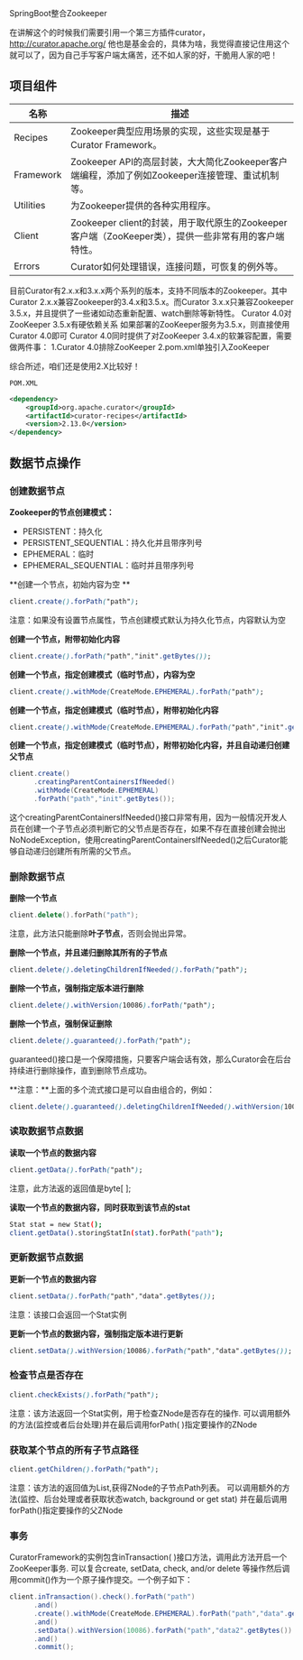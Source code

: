 SpringBoot整合Zookeeper

在讲解这个的时候我们需要引用一个第三方插件curator， http://curator.apache.org/ 他也是基金会的，具体为啥，我觉得直接记住用这个就可以了，因为自己手写客户端太痛苦，还不如人家的好，干脆用人家的吧！

## 项目组件

| 名称      | 描述                                                         |
| --------- | ------------------------------------------------------------ |
| Recipes   | Zookeeper典型应用场景的实现，这些实现是基于Curator Framework。 |
| Framework | Zookeeper API的高层封装，大大简化Zookeeper客户端编程，添加了例如Zookeeper连接管理、重试机制等。 |
| Utilities | 为Zookeeper提供的各种实用程序。                              |
| Client    | Zookeeper client的封装，用于取代原生的Zookeeper客户端（ZooKeeper类），提供一些非常有用的客户端特性。 |
| Errors    | Curator如何处理错误，连接问题，可恢复的例外等。              |

 目前Curator有2.x.x和3.x.x两个系列的版本，支持不同版本的Zookeeper。其中Curator 2.x.x兼容Zookeeper的3.4.x和3.5.x。而Curator 3.x.x只兼容Zookeeper 3.5.x，并且提供了一些诸如动态重新配置、watch删除等新特性。 
Curator 4.0对ZooKeeper 3.5.x有硬依赖关系
如果部署的ZooKeeper服务为3.5.x，则直接使用Curator 4.0即可
Curator 4.0同时提供了对ZooKeeper 3.4.x的软兼容配置，需要做两件事：
1.Curator 4.0排除ZooKeeper
2.pom.xml单独引入ZooKeeper

综合所述，咱们还是使用2.X比较好！

`POM.XML`

```xml
<dependency>
    <groupId>org.apache.curator</groupId>
    <artifactId>curator-recipes</artifactId>
    <version>2.13.0</version>
</dependency>
```

## 数据节点操作

### 创建数据节点

**Zookeeper的节点创建模式：**

- PERSISTENT：持久化
- PERSISTENT_SEQUENTIAL：持久化并且带序列号
- EPHEMERAL：临时
- EPHEMERAL_SEQUENTIAL：临时并且带序列号

**创建一个节点，初始内容为空 **



```css
client.create().forPath("path");
```

注意：如果没有设置节点属性，节点创建模式默认为持久化节点，内容默认为空

**创建一个节点，附带初始化内容**



```css
client.create().forPath("path","init".getBytes());
```

**创建一个节点，指定创建模式（临时节点），内容为空**



```css
client.create().withMode(CreateMode.EPHEMERAL).forPath("path");
```

**创建一个节点，指定创建模式（临时节点），附带初始化内容**



```css
client.create().withMode(CreateMode.EPHEMERAL).forPath("path","init".getBytes());
```

**创建一个节点，指定创建模式（临时节点），附带初始化内容，并且自动递归创建父节点**



```java
client.create()
      .creatingParentContainersIfNeeded()
      .withMode(CreateMode.EPHEMERAL)
      .forPath("path","init".getBytes());
```

这个creatingParentContainersIfNeeded()接口非常有用，因为一般情况开发人员在创建一个子节点必须判断它的父节点是否存在，如果不存在直接创建会抛出NoNodeException，使用creatingParentContainersIfNeeded()之后Curator能够自动递归创建所有所需的父节点。

### 删除数据节点

**删除一个节点**



```cpp
client.delete().forPath("path");
```

注意，此方法只能删除**叶子节点**，否则会抛出异常。

**删除一个节点，并且递归删除其所有的子节点**



```css
client.delete().deletingChildrenIfNeeded().forPath("path");
```

**删除一个节点，强制指定版本进行删除**



```css
client.delete().withVersion(10086).forPath("path");
```

**删除一个节点，强制保证删除**



```css
client.delete().guaranteed().forPath("path");
```

guaranteed()接口是一个保障措施，只要客户端会话有效，那么Curator会在后台持续进行删除操作，直到删除节点成功。

**注意：**上面的多个流式接口是可以自由组合的，例如：



```css
client.delete().guaranteed().deletingChildrenIfNeeded().withVersion(10086).forPath("path");
```

### 读取数据节点数据

**读取一个节点的数据内容**



```css
client.getData().forPath("path");
```

注意，此方法返的返回值是byte[ ];

**读取一个节点的数据内容，同时获取到该节点的stat**



```bash
Stat stat = new Stat();
client.getData().storingStatIn(stat).forPath("path");
```

### 更新数据节点数据

**更新一个节点的数据内容**



```css
client.setData().forPath("path","data".getBytes());
```

注意：该接口会返回一个Stat实例

**更新一个节点的数据内容，强制指定版本进行更新**



```css
client.setData().withVersion(10086).forPath("path","data".getBytes());
```

### 检查节点是否存在



```css
client.checkExists().forPath("path");
```

注意：该方法返回一个Stat实例，用于检查ZNode是否存在的操作. 可以调用额外的方法(监控或者后台处理)并在最后调用forPath( )指定要操作的ZNode

### 获取某个节点的所有子节点路径



```css
client.getChildren().forPath("path");
```

注意：该方法的返回值为List<String>,获得ZNode的子节点Path列表。 可以调用额外的方法(监控、后台处理或者获取状态watch, background or get stat) 并在最后调用forPath()指定要操作的父ZNode

### 事务

CuratorFramework的实例包含inTransaction( )接口方法，调用此方法开启一个ZooKeeper事务. 可以复合create, setData, check, and/or delete 等操作然后调用commit()作为一个原子操作提交。一个例子如下：



```java
client.inTransaction().check().forPath("path")
      .and()
      .create().withMode(CreateMode.EPHEMERAL).forPath("path","data".getBytes())
      .and()
      .setData().withVersion(10086).forPath("path","data2".getBytes())
      .and()
      .commit();
```